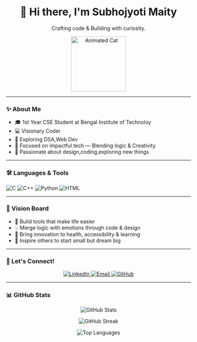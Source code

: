 <h1 align="center">👋 Hi there, I'm Subhojyoti Maity</h1>
<p align="center">Crafting code & Building with curiosity.</p>

<p align="center">
  <img src="https://media.giphy.com/media/JIX9t2j0ZTN9S/giphy.gif" width="150" alt="Animated Cat"/>
</p>

---

### ✨ About Me
- 🎓 1st Year CSE Student at Bengal Institute of Technoloy
- 💻 Visionary Coder
- 🧠 Exploring DSA,Web Dev
- 🧰 Focused on impactful tech — Blending logic & Creativity
- 🎨 Passionate about design,coding,exploring new things

---

### 🛠️ Languages & Tools
![C](https://img.shields.io/badge/-C-00599C?style=flat&logo=c)
![C++](https://img.shields.io/badge/-C++-00599C?style=flat&logo=c%2B%2B)
![Python](https://img.shields.io/badge/-Python-3776AB?style=flat&logo=python)
![HTML](https://img.shields.io/badge/-HTML-E34F26?style=flat&logo=html5)

---

### 🚀 Vision Board
- 📱 Build tools that make life easier
- 💡 Merge logic with emotions through code & design
- 🧠 Bring innovation to health, accessibility & learning
- 🌟 Inspire others to start small but dream big

---

### 🤝 Let's Connect!

<p align="center">
  <a href="www.linkedin.com/in/subhojyotimaity" target="_blank">
    <img src="https://img.shields.io/badge/LinkedIn-blue?style=for-the-badge&logo=linkedin" alt="LinkedIn"/>
  </a>
  <a href="subhojyotimaity1082005@gmail.com">
    <img src="https://img.shields.io/badge/Gmail-red?style=for-the-badge&logo=gmail&logoColor=white" alt="Email"/>
  </a>
  <a href="https://github.com/MONSTERBOY110" target="_blank">
    <img src="https://img.shields.io/badge/GitHub-181717?style=for-the-badge&logo=github" alt="GitHub"/>
  </a>
</p>

--- 

### 📊 GitHub Stats

<p align="center">
  <img src="https://github-readme-stats.vercel.app/api?username=MONSTERBOY110&show_icons=true&theme=tokyonight" alt="GitHub Stats" />
</p>

<p align="center">
  <img src="https://github-readme-streak-stats.herokuapp.com/?user=MONSTERBOY110&theme=tokyonight" alt="GitHub Streak" />
</p>

<p align="center">
  <img src="https://github-readme-stats.vercel.app/api/top-langs/?username=MONSTERBOY110&layout=compact&theme=tokyonight" alt="Top Languages" />
</p>


<!---
MONSTERBOY110/MONSTERBOY110 is a ✨ special ✨ repository because its `README.md` (this file) appears on your GitHub profile.
You can click the Preview link to take a look at your changes.
--->
